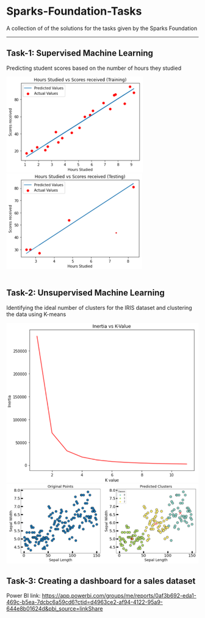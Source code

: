 # Sparks-Foundation-Tasks
A collection of of the solutions for the tasks given by the Sparks Foundation

---

## **Task-1: Supervised Machine Learning**
Predicting student scores based on the number of hours they studied

<div>
  <img src="https://github.com/Srinivas-Natarajan/Sparks-Foundation-Tasks/blob/main/Pictures/Task_1_Training.png" alt="Training Line" height="250" />
  <img src="https://github.com/Srinivas-Natarajan/Sparks-Foundation-Tasks/blob/main/Pictures/Task_1_Test.png" alt="Test Line" height="250" />
</div>

<br>

## **Task-2: Unsupervised Machine Learning**
Identifying the ideal number of clusters for the IRIS dataset and clustering the data using K-means 

<img src="https://github.com/Srinivas-Natarajan/Sparks-Foundation-Tasks/blob/main/Pictures/Task_2_Elbow.png" alt="Elbow" />

<br>

<img src="https://github.com/Srinivas-Natarajan/Sparks-Foundation-Tasks/blob/main/Pictures/Task_2_Cluster.png" alt="Elbow" />

<br>

## **Task-3: Creating a dashboard for a sales dataset**
Power BI link: https://app.powerbi.com/groups/me/reports/0af3b692-eda1-469c-b5ea-7dcbc6a59cd6?ctid=d4963ce2-af94-4122-95a9-644e8b01624d&pbi_source=linkShare
